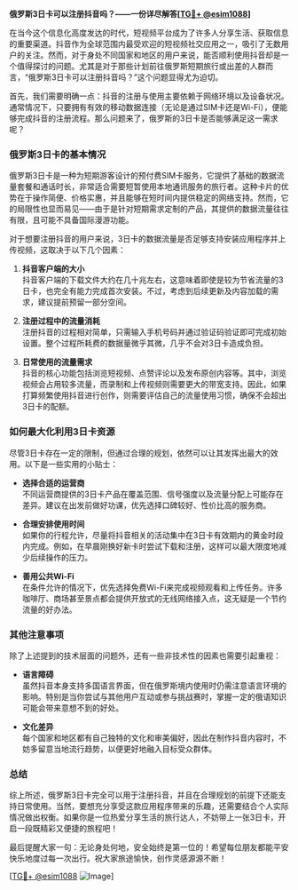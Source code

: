 **俄罗斯3日卡可以注册抖音吗？——一份详尽解答[[TG💪+ @esim1088](https://t.me/s/esim1088)]**

在当今这个信息化高度发达的时代，短视频平台成为了许多人分享生活、获取信息的重要渠道。抖音作为全球范围内最受欢迎的短视频社交应用之一，吸引了无数用户的关注。然而，对于身处不同国家和地区的用户来说，能否顺利使用抖音却是一个值得探讨的问题。尤其是对于那些计划前往俄罗斯短期旅行或出差的人群而言，“俄罗斯3日卡可以注册抖音吗？”这个问题显得尤为迫切。

首先，我们需要明确一点：抖音的注册与使用主要依赖于网络环境以及设备状况。通常情况下，只要拥有有效的移动数据连接（无论是通过SIM卡还是Wi-Fi），便能够完成抖音的注册流程。那么问题来了，俄罗斯的3日卡是否能够满足这一需求呢？

### **俄罗斯3日卡的基本情况**
俄罗斯3日卡是一种为短期游客设计的预付费SIM卡服务，它提供了基础的数据流量套餐和通话时长，非常适合需要短暂使用本地通讯服务的旅行者。这种卡片的优势在于操作简便、价格实惠，并且能够在短时间内提供稳定的网络支持。然而，它的局限性也显而易见——由于是针对短期需求定制的产品，其提供的数据流量往往有限，且可能不具备国际漫游功能。

对于想要注册抖音的用户来说，3日卡的数据流量是否足够支持安装应用程序并上传视频，这取决于以下几个因素：

1. **抖音客户端的大小**  
   抖音客户端的下载文件大约在几十兆左右，这意味着即使是较为节省流量的3日卡，也完全有能力完成首次安装。不过，考虑到后续更新及内容加载的需求，建议提前预留一部分空间。

2. **注册过程中的流量消耗**  
   注册抖音的过程相对简单，只需输入手机号码并通过验证码验证即可完成初始设置。整个过程所耗费的数据量微乎其微，几乎不会对3日卡造成负担。

3. **日常使用的流量需求**  
   抖音的核心功能包括浏览短视频、点赞评论以及发布原创内容等。其中，浏览视频会占用较多流量，而录制和上传视频则需要更大的带宽支持。因此，如果打算频繁使用抖音进行创作，则需要评估自己的流量使用习惯，确保不会超出3日卡的配额。

### **如何最大化利用3日卡资源**
尽管3日卡存在一定的限制，但通过合理的规划，依然可以让其发挥出最大的效用。以下是一些实用的小贴士：

- **选择合适的运营商**  
  不同运营商提供的3日卡产品在覆盖范围、信号强度以及流量分配上可能存在差异。建议在出发前做好功课，优先选择口碑较好、性价比高的服务商。

- **合理安排使用时间**  
  如果你的行程允许，尽量将抖音相关的活动集中在3日卡有效期内的黄金时段内完成。例如，在早晨刚换好新卡时尝试下载和注册，这样可以最大限度地减少后续操作的压力。

- **善用公共Wi-Fi**  
  在条件允许的情况下，优先选择免费Wi-Fi来完成视频观看和上传任务。许多咖啡厅、商场甚至景点都会提供开放式的无线网络接入点，这无疑是一个节约流量的好办法。

### **其他注意事项**
除了上述提到的技术层面的问题外，还有一些非技术性的因素也需要引起重视：

- **语言障碍**  
  虽然抖音本身支持多国语言界面，但在俄罗斯境内使用时仍需注意语言环境的影响。特别是当你尝试与其他用户互动或参与挑战赛时，掌握一定的俄语知识可能会带来意想不到的好处。

- **文化差异**  
  每个国家和地区都有自己独特的文化和审美偏好，因此在制作抖音内容时，不妨多留意当地流行趋势，以便更好地融入目标受众群体。

### **总结**
综上所述，俄罗斯3日卡完全可以用于注册抖音，并且在合理规划的前提下还能支持日常使用。当然，要想充分享受这款应用程序带来的乐趣，还需要结合个人实际情况做出权衡。如果你是一位热爱分享生活的旅行达人，不妨带上一张3日卡，开启一段既精彩又便捷的旅程吧！

最后提醒大家一句：无论身处何地，安全始终是第一位的！希望每位朋友都能平安快乐地度过每一次出行。祝大家旅途愉快，创作灵感源源不断！

[[TG💪+ @esim1088](https://t.me/s/esim1088) ![Image](https://i.postimg.cc/4NQfJmqS/Snipaste-2025-05-13-00-14-12.png)]